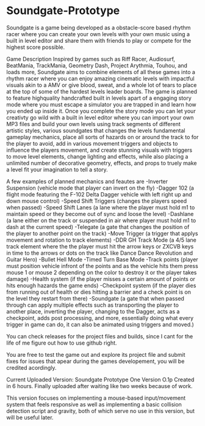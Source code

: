 # Soundgate-Prototype
Soundgate is a game being developed as a obstacle-score based rhythm racer where you can create your own levels with your own music using a built in level editor and share them with friends to play or compete for the highest score possible.

Game Description
Inspired by games such as Riff Racer, Audiosurf, BeatMania, TrackMania, Geometry Dash, Project Arythmia, Touhou, and loads more, Soundgate aims to combine elements of all these games into a rhythm racer where you can enjoy amazing cinematic levels with impactful visuals akin to a AMV or give blood, sweat, and a whole lot of tears to place at the top of some of the hardest levels leader boards. The game is planned to feature highquality handcrafted built in levels apart of a engaging story mode where you must escape a simulator you are trapped in and learn how you ended up inside it. Once you complete the story mode you can let your creativty go wild with a built in level editor where you can import your own MP3 files and build your own levels using track segments of different artistic styles, various soundgates that changes the levels fundamental gameplay mechanics, place all sorts of hazards on or around the track to for the player to avoid, add in various movement triggers and objects to influence the players movement, and create stunning visuals with triggers to move level elements, change lighting and effects, while also placing a unlimited number of decorative geometry, effects, and props to truely make a level fit your imagination to tell a story.

A few examples of planned mechanics and feautes are
-Inverter Suspension (vehicle mode that player can invert on the fly)
-Dagger 102 (a flight mode featuring the F-102 Delta Dagger vehicle with left right up and down mouse control)
-Speed Shift Triggers (changes the players speed when passed)
-Speed Shift Lanes (a lane where the player must hold m1 to maintain speed or they become out of sync and loose the level)
-Dashlane (a lane either on the track or suspended in air where player must hold m1 to dash at the current speed)
-Telegate (a gate that changes the position of the player to another point on the track)
-Move Trigger (a trigger that applys movement and rotation to track elements)
-DDR GH Track Mode (a 4/5 lane track element where the the player must hit the arrow keys or ZXCVB keys in time to the arrows or dots on the track like Dance Dance Revolution and Guitar Hero)
-Bullet Hell Mode 
-Timed Turn Base Mode
-Track points (player must position vehicle infront of the points and as the vehicle hits them press mouse 1 or mouse 2 depending on the color to destroy it or the player takes damage)
-Health system (if the player misses a certain amount of points or hits enough hazards the game ends)
-Checkpoint system (if the player dies from running out of health or dies hitting a barrier and a check point is on the level they restart from there)
-Soundgate 
(a gate that when passed through can apply multiple effects such as transporting the player to another place, inverting the player, changing to the Dagger, acts as a checkpoint, adds post processing, and more, essentially doing what every trigger in game can do, it can also be animated using triggers and moved.)  

You can check releases for the project files and builds, since I cant for the life of me figure out how to use github right.

You are free to test the game out and explore its project file and submit fixes for issues that apear during the games developement, you will be credited acordingly. 

Current Uploaded Version: Soundgate Prototype One Version O.1p Created in 6 hours. Finally uploaded after waiting like two weeks because of work.

This version focuses on implementing a mouse-based input/movement system that feels responsive as well as implementing a basic collision detection script and gravity, both of which serve no use in this version, but will be useful later.
